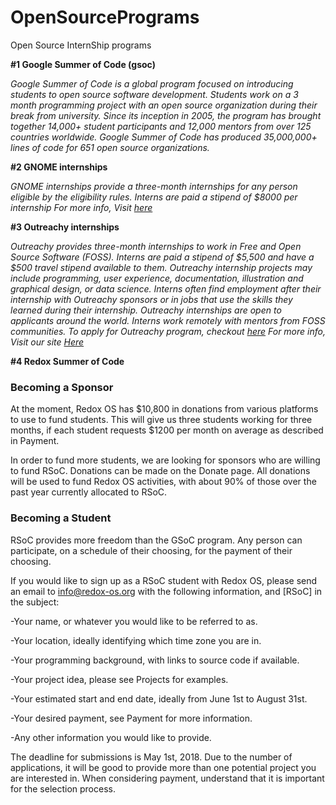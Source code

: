 # OpenSourcePrograms
Open Source InternShip programs


**#1 Google Summer of Code (gsoc)**

*Google Summer of Code is a global program focused on introducing students to open source software development. Students work on a 3 month programming project with an open source organization during their break from university.
Since its inception in 2005, the program has brought together 14,000+ student participants and 12,000 mentors from over 125 countries worldwide. Google Summer of Code has produced 35,000,000+ lines of code for 651 open source organizations.*

**#2 GNOME internships**

*GNOME internships provide a three-month internships for any person eligible by the eligibility rules. Interns are paid a stipend of $8000 per internship*
*For more info, Visit [here](https://wiki.gnome.org/Internships)*

**#3 Outreachy internships**

*Outreachy provides three-month internships to work in Free and Open Source Software (FOSS). Interns are paid a stipend of $5,500 and have a $500 travel stipend available to them. Outreachy internship projects may include programming, user experience, documentation, illustration and graphical design, or data science. Interns often find employment after their internship with Outreachy sponsors or in jobs that use the skills they learned during their internship.*
*Outreachy internships are open to applicants around the world. Interns work remotely with mentors from FOSS communities.*
*To apply for Outreachy program, checkout [here](https://www.outreachy.org/apply/)*
*For more info, Visit our site [Here](https://www.outreachy.org/)*

**#4 Redox Summer of Code**

<h3>Becoming a Sponsor</h3>
At the moment, Redox OS has $10,800 in donations from various platforms to use to fund students. This will give us three students working for three months, if each student requests $1200 per month on average as described in Payment.

In order to fund more students, we are looking for sponsors who are willing to fund RSoC. Donations can be made on the Donate page. All donations will be used to fund Redox OS activities, with about 90% of those over the past year currently allocated to RSoC.
<h3>Becoming a Student </h3>
RSoC provides more freedom than the GSoC program. Any person can participate, on a schedule of their choosing, for the payment of their choosing.

If you would like to sign up as a RSoC student with Redox OS, please send an email to info@redox-os.org with the following information, and [RSoC] in the subject:

  -Your name, or whatever you would like to be referred to as.

  -Your location, ideally identifying which time zone you are in.

  -Your programming background, with links to source code if available.

  -Your project idea, please see Projects for examples.

  -Your estimated start and end date, ideally from June 1st to August 31st.

  -Your desired payment, see Payment for more information.

  -Any other information you would like to provide.

The deadline for submissions is May 1st, 2018. Due to the number of applications, it will be good to provide more than one potential project you are interested in. When considering payment, understand that it is important for the selection process.

